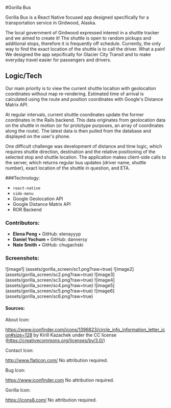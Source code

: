 

#Gorilla Bus

Gorilla Bus is a React Native focused app designed specifically for a transportation service in Girdwood, Alaska.

The local government of Girdwood expressed interest in a shuttle tracker and we aimed to create it! The shuttle is open to random pickups and additional stops, therefore it is frequently off schedule. Currently, the only way to find the exact location of the shuttle is to call the driver. What a pain! We designed the app sepcifically for Glacier City Transit and to make everyday travel easier for passengers and drivers.

## Logic/Tech

Our main priority is to view the current shuttle location with geolocation coordinates without map re-rendering. Estimated time of arrival is calculated using the route and position coordinates with Google's Distance Matrix API.

At regular intervals, current shuttle coordinates update the former coordinates in the Rails backend. This data originates from geolocation data on the shuttle in motion (or for prototype purposes, an array of coordinates along the route). The latest data is then pulled from the database and displayed on the user's phone.

One difficult challenge was development of distance and time logic, which requires shuttle direction, destination and the relative positioning of the selected stop and shuttle location. The application makes client-side calls to the server, which returns regular bus updates (driver name, shuttle number), exact location of the shuttle in question, and ETA.



###Technology:

- `react-native`
- `side-menu`
- Google Geolocation API
- Google Distance Matrix API
- ROR Backend

### Contributors:

- **Elena Peng** •  GitHub: elenayyyp
- **Daniel Yochum**  •  GitHub: dannersy
- **Nate Smith** •  GitHub: chugachski

### Screenshots:
![image1]
(assets/gorilla_screen/sc1.png?raw=true)
![image2]
(assets/gorilla_screen/sc2.png?raw=true)
![image3]
(assets/gorilla_screen/sc3.png?raw=true)
![image4]
(assets/gorilla_screen/sc4.png?raw=true)
![image5]
(assets/gorilla_screen/sc5.png?raw=true)
![image6]
(assets/gorilla_screen/sc6.png?raw=true)

#### Sources:
About Icon:

https://www.iconfinder.com/icons/1396823/circle_info_information_letter_icon#size=128
by Kirill Kazachek under the CC license (https://creativecommons.org/licenses/by/3.0/)

Contact Icon:

http://www.flaticon.com/
No attribution required.

Bug Icon:

https://www.iconfinder.com
No attribution required.

Gorilla Icon:

https://icons8.com/
No attribution required.
